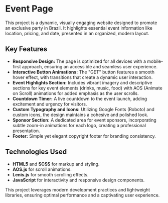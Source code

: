# Event Page

This project is a dynamic, visually engaging website designed to promote an exclusive party in Brazil. It highlights essential event information like location, pricing, and date, presented in an organized, modern layout.

## Key Features

- **Responsive Design:** The page is optimized for all devices with a mobile-first approach, ensuring an accessible and seamless user experience.
- **Interactive Button Animations:** The "GET" button features a smooth hover effect, with transitions that create a dynamic user interaction.
- **Event Highlights Section:** Includes vibrant imagery and descriptive sections for key event elements (drinks, music, food) with AOS (Animate on Scroll) animations for added emphasis as the user scrolls.
- **Countdown Timer:** A live countdown to the event launch, adding excitement and urgency for visitors.
- **Custom Typography and Icons:** Utilizing Google Fonts (Roboto) and custom icons, the design maintains a cohesive and polished look.
- **Sponsor Section:** A dedicated area for event sponsors, incorporating subtle zoom-in animations for each logo, creating a professional presentation.
- **Footer:** Simple yet elegant copyright footer for branding consistency.

## Technologies Used

- **HTML5** and **SCSS** for markup and styling.
- **AOS.js** for scroll animations.
- **Lenis.js** for smooth scrolling effects.
- **JavaScript** for interactivity and responsive design components.

This project leverages modern development practices and lightweight libraries, ensuring optimal performance and a captivating user experience.


